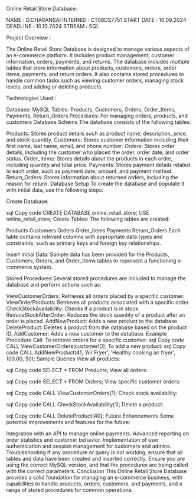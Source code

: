 Online Retail Store Database:

NAME : D.CHARANSAI
INTERNID : CT08DS7751
START DATE : 10.09.2024
DEADLINE : 10.10.2024
STREAM : SQL

Project Overview :

The Online Retail Store Database is designed to manage various aspects of an e-commerce platform. It includes product management, customer information, orders, payments, and returns. 
The database includes multiple tables that store information about products, customers, orders, order items, payments, and return orders. 
It also contains stored procedures to handle common tasks such as viewing customer orders, managing stock levels, and adding or deleting products.

Technologies Used : 

Database: MySQL
Tables: Products, Customers, Orders, Order_Items, Payments, Return_Orders
Procedures: For managing orders, products, and customers
Database Schema
The database consists of the following tables:

Products: Stores product details such as product name, description, price, and stock quantity.
Customers: Stores customer information including their first name, last name, email, and phone number.
Orders: Stores order details, including the customer who placed the order, order date, and order status.
Order_Items: Stores details about the products in each order, including quantity and total price.
Payments: Stores payment details related to each order, such as payment date, amount, and payment method.
Return_Orders: Stores information about returned orders, including the reason for return.
Database Setup
To create the database and populate it with initial data, use the following steps:

Create Database:

sql
Copy code
CREATE DATABASE online_retail_store;
USE online_retail_store;
Create Tables: The following tables are created:

Products
Customers
Orders
Order_Items
Payments
Return_Orders
Each table contains relevant columns with appropriate data types and constraints, such as primary keys and foreign key relationships.

Insert Initial Data: Sample data has been provided for the Products, Customers, Orders, and Order_Items tables to represent a functioning e-commerce system.

Stored Procedures
Several stored procedures are included to manage the database and perform actions such as:

ViewCustomerOrders: Retrieves all orders placed by a specific customer.
ViewOrderProducts: Retrieves all products associated with a specific order.
CheckStockAvailability: Checks if a product is in stock.
ReduceStockAfterOrder: Reduces the stock quantity of a product after an order is placed.
AddNewProduct: Adds a new product to the database.
DeleteProduct: Deletes a product from the database based on the product ID.
AddCustomer: Adds a new customer to the database.
Example Procedure Call:
To retrieve orders for a specific customer:
sql
Copy code
CALL ViewCustomerOrders(customerID);
To add a new product:
sql
Copy code
CALL AddNewProduct(41, 'Air Fryer', 'Healthy cooking air fryer', 100.00, 50);
Sample Queries
View all products:

sql
Copy code
SELECT * FROM Products;
View all orders:

sql
Copy code
SELECT * FROM Orders;
View specific customer orders:

sql
Copy code
CALL ViewCustomerOrders(1);
Check stock availability:

sql
Copy code
CALL CheckStockAvailability(1);
Delete a product:

sql
Copy code
CALL DeleteProduct(40);
Future Enhancements
Some potential improvements and features for the future:

Integration with an API to manage online payments.
Advanced reporting on order statistics and customer behavior.
Implementation of user authentication and session management for customers and admins.
Troubleshooting
If any procedure or query is not working, ensure that all tables and data have been created and inserted correctly.
Ensure you are using the correct MySQL version, and that the procedures are being called with the correct parameters.
Conclusion
This Online Retail Store Database provides a solid foundation for managing an e-commerce business, with capabilities to handle products, orders, customers, and payments, and a range of stored procedures for common operations.


